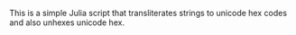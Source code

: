 This is a simple Julia script that transliterates strings to unicode hex codes and also unhexes unicode hex.
